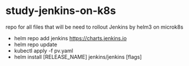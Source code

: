 # study-jenkins-on-k8s
repo for all files that will be need to rollout Jenkins by helm3 on microk8s

- helm repo add jenkins https://charts.jenkins.io
- helm repo update
- kubectl apply -f pv.yaml
- helm install [RELEASE_NAME] jenkins/jenkins [flags]